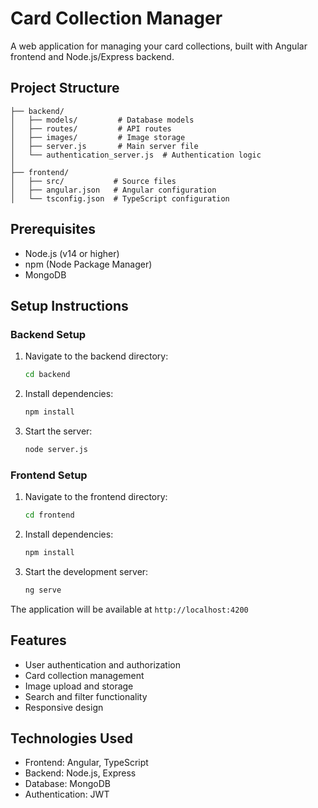 # Card Collection Manager

A web application for managing your card collections, built with Angular frontend and Node.js/Express backend.

## Project Structure

```
├── backend/
│   ├── models/         # Database models
│   ├── routes/         # API routes
│   ├── images/         # Image storage
│   ├── server.js       # Main server file
│   └── authentication_server.js  # Authentication logic
│
├── frontend/
│   ├── src/           # Source files
│   ├── angular.json   # Angular configuration
│   └── tsconfig.json  # TypeScript configuration
```

## Prerequisites

- Node.js (v14 or higher)
- npm (Node Package Manager)
- MongoDB

## Setup Instructions

### Backend Setup
1. Navigate to the backend directory:
   ```bash
   cd backend
   ```
2. Install dependencies:
   ```bash
   npm install
   ```
3. Start the server:
   ```bash
   node server.js
   ```

### Frontend Setup
1. Navigate to the frontend directory:
   ```bash
   cd frontend
   ```
2. Install dependencies:
   ```bash
   npm install
   ```
3. Start the development server:
   ```bash
   ng serve
   ```

The application will be available at `http://localhost:4200`

## Features

- User authentication and authorization
- Card collection management
- Image upload and storage
- Search and filter functionality
- Responsive design

## Technologies Used

- Frontend: Angular, TypeScript
- Backend: Node.js, Express
- Database: MongoDB
- Authentication: JWT
